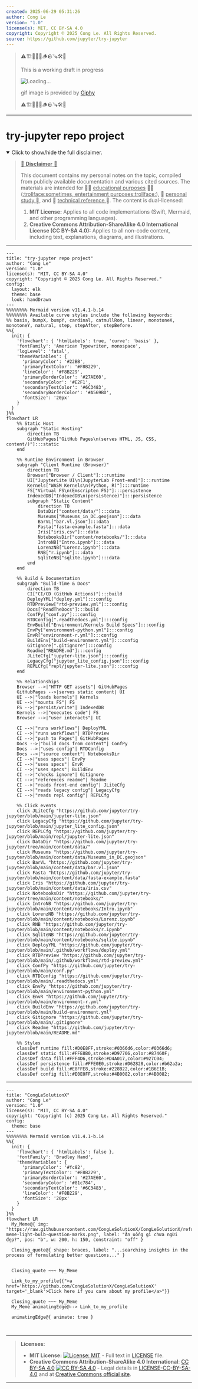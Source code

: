 ```yaml
---
created: 2025-06-29 05:31:26
author: Cong Le
version: "1.0"
license(s): MIT, CC BY-SA 4.0
copyright: Copyright © 2025 Cong Le. All Rights Reserved.
source: https://github.com/jupyter/try-jupyter
---
```



> ⚠️🏗️🚧🦺🧱🪵🪨🪚🛠️👷
> 
> This is a working draft in progress
> 
> ![Loading...](https://media2.giphy.com/media/v1.Y2lkPTc5MGI3NjExMXVjejV3dnVjc2o5MXd3eXBvcDR1cHlzbHQ1Z2R6YjY0ZHpmdjJ6OCZlcD12MV9pbnRlcm5hbF9naWZfYnlfaWQmY3Q9Zw/hL9q5k9dk9l0wGd4e0/giphy.gif)
>
> gif image is provided by [Giphy](https://giphy.com)
> 
> ⚠️🏗️🚧🦺🧱🪵🪨🪚🛠️👷


----




# try-jupyter repo project
<details open>
<summary>Click to show/hide the full disclaimer.</summary>
   
> <ins>📢 **Disclaimer** 🚨</ins>
>
> This document contains my personal notes on the topic,
> compiled from publicly available documentation and various cited sources.
> The materials are intended for 👨‍🎓 <ins>educational purposes</ins> 👨‍🎓 (<ins>:trollface:sometimes, entertainment purposes:trollface:</ins>), 📖 <ins> personal study </ins> 📖, and 🔖 <ins> technical reference </ins> 🔖.
> The content is dual-licensed:
> 1. **MIT License:** Applies to all code implementations (Swift, Mermaid, and other programming languages).
> 2. **Creative Commons Attribution-ShareAlike 4.0 International License (CC BY-SA 4.0):** Applies to all non-code content, including text, explanations, diagrams, and illustrations.

</details>



---

```mermaid
---
title: "try-jupyter repo project"
author: "Cong Le"
version: "1.0"
license(s): "MIT, CC BY-SA 4.0"
copyright: "Copyright © 2025 Cong Le. All Rights Reserved."
config:
  layout: elk
  theme: base
  look: handDrawn
---
%%%%%%%% Mermaid version v11.4.1-b.14
%%%%%%%% Available curve styles include the following keywords:
%% basis, bumpX, bumpY, cardinal, catmullRom, linear, monotoneX, monotoneY, natural, step, stepAfter, stepBefore.
%%{
  init: {
    'flowchart': { 'htmlLabels': true, 'curve': 'basis' },
    'fontFamily': 'American Typewriter, monospace',
    'logLevel': 'fatal',
    'themeVariables': {
      'primaryColor': '#22BB',
      'primaryTextColor': '#F8B229',
      'lineColor': '#F8B229',
      'primaryBorderColor': '#27AE60',
      'secondaryColor': '#E2F1',
      'secondaryTextColor': '#6C3483',
      'secondaryBorderColor': '#A569BD',
      'fontSize': '20px'
    }
  }
}%%
flowchart LR
    %% Static Host
    subgraph "Static Hosting" 
        direction TB
        GitHubPages["GitHub Pages\n(serves HTML, JS, CSS, content/)"]:::static
    end

    %% Runtime Environment in Browser
    subgraph "Client Runtime (Browser)" 
        direction TB
        Browser["Browser / Client"]:::runtime
        UI["JupyterLite UI\n(JupyterLab Front-end)"]:::runtime
        Kernels["WASM Kernels\n(Python, R)"]:::runtime
        FS["Virtual FS\n(Emscripten FS)"]:::persistence
        IndexedDB["IndexedDB\n(persistence)"]:::persistence
        subgraph "Static Content" 
            direction TB
            DataDir["content/data/"]:::data
            Museums["Museums_in_DC.geojson"]:::data
            BarVL["bar.vl.json"]:::data
            Fasta["fasta-example.fasta"]:::data
            Iris["iris.csv"]:::data
            NotebooksDir["content/notebooks/"]:::data
            IntroNB["Intro.ipynb"]:::data
            LorenzNB["Lorenz.ipynb"]:::data
            RNB["r.ipynb"]:::data
            SqliteNB["sqlite.ipynb"]:::data
        end
    end

    %% Build & Documentation
    subgraph "Build-Time & Docs" 
        direction TB
        CI["CI/CD (GitHub Actions)"]:::build
        DeployYML["deploy.yml"]:::config
        RTDPreview["rtd-preview.yml"]:::config
        Docs["ReadTheDocs"]:::build
        ConfPy["conf.py"]:::config
        RTDConfig[".readthedocs.yml"]:::config
        EnvBuild["Environment/Kernels Build Specs"]:::config
        EnvPy["environment-python.yml"]:::config
        EnvR["environment-r.yml"]:::config
        BuildEnv["build-environment.yml"]:::config
        Gitignore[".gitignore"]:::config
        Readme["README.md"]:::config
        JLiteCfg["jupyter-lite.json"]:::config
        LegacyCfg["jupyter_lite_config.json"]:::config
        REPLCfg["repl/jupyter-lite.json"]:::config
    end

    %% Relationships
    Browser -->|"HTTP GET assets"| GitHubPages
    GitHubPages -->|serves static content| UI
    UI -->|"loads kernels"| Kernels
    UI -->|"mounts FS"| FS
    FS -->|"persist/write"| IndexedDB
    Kernels -->|"executes code"| FS
    Browser -->|"user interacts"| UI

    CI -->|"runs workflows"| DeployYML
    CI -->|"runs workflows"| RTDPreview
    CI -->|"push to Pages"| GitHubPages
    Docs -->|"build docs from content"| ConfPy
    Docs -->|"uses config"| RTDConfig
    Docs -->|"source content"| NotebooksDir
    CI -->|"uses specs"| EnvPy
    CI -->|"uses specs"| EnvR
    CI -->|"uses specs"| BuildEnv
    CI -->|"checks ignore"| Gitignore
    CI -->|"references readme"| Readme
    CI -->|"reads front-end config"| JLiteCfg
    CI -->|"reads legacy config"| LegacyCfg
    CI -->|"reads repl config"| REPLCfg

    %% Click events
    click JLiteCfg "https://github.com/jupyter/try-jupyter/blob/main/jupyter-lite.json"
    click LegacyCfg "https://github.com/jupyter/try-jupyter/blob/main/jupyter_lite_config.json"
    click REPLCfg "https://github.com/jupyter/try-jupyter/blob/main/repl/jupyter-lite.json"
    click DataDir "https://github.com/jupyter/try-jupyter/tree/main/content/data/"
    click Museums "https://github.com/jupyter/try-jupyter/blob/main/content/data/Museums_in_DC.geojson"
    click BarVL "https://github.com/jupyter/try-jupyter/blob/main/content/data/bar.vl.json"
    click Fasta "https://github.com/jupyter/try-jupyter/blob/main/content/data/fasta-example.fasta"
    click Iris "https://github.com/jupyter/try-jupyter/blob/main/content/data/iris.csv"
    click NotebooksDir "https://github.com/jupyter/try-jupyter/tree/main/content/notebooks/"
    click IntroNB "https://github.com/jupyter/try-jupyter/blob/main/content/notebooks/Intro.ipynb"
    click LorenzNB "https://github.com/jupyter/try-jupyter/blob/main/content/notebooks/Lorenz.ipynb"
    click RNB "https://github.com/jupyter/try-jupyter/blob/main/content/notebooks/r.ipynb"
    click SqliteNB "https://github.com/jupyter/try-jupyter/blob/main/content/notebooks/sqlite.ipynb"
    click DeployYML "https://github.com/jupyter/try-jupyter/blob/main/.github/workflows/deploy.yml"
    click RTDPreview "https://github.com/jupyter/try-jupyter/blob/main/.github/workflows/rtd-preview.yml"
    click ConfPy "https://github.com/jupyter/try-jupyter/blob/main/conf.py"
    click RTDConfig "https://github.com/jupyter/try-jupyter/blob/main/.readthedocs.yml"
    click EnvPy "https://github.com/jupyter/try-jupyter/blob/main/environment-python.yml"
    click EnvR "https://github.com/jupyter/try-jupyter/blob/main/environment-r.yml"
    click BuildEnv "https://github.com/jupyter/try-jupyter/blob/main/build-environment.yml"
    click Gitignore "https://github.com/jupyter/try-jupyter/blob/main/.gitignore"
    click Readme "https://github.com/jupyter/try-jupyter/blob/main/README.md"

    %% Styles
    classDef runtime fill:#D0E8FF,stroke:#0366d6,color:#0366d6;
    classDef static fill:#FFE8B0,stroke:#D97706,color:#87460F;
    classDef data fill:#FFF4D6,stroke:#D4A017,color:#927C04;
    classDef persistence fill:#FFE0E0,stroke:#D62828,color:#b62a2a;
    classDef build fill:#E8FFE8,stroke:#228B22,color:#1B6E1B;
    classDef config fill:#E0E0FF,stroke:#4B0082,color:#4B0082;

```

----

<!-- 
```mermaid
%% Current Mermaid version
info
```  -->


```mermaid
---
title: "CongLeSolutionX"
author: "Cong Le"
version: "1.0"
license(s): "MIT, CC BY-SA 4.0"
copyright: "Copyright (c) 2025 Cong Le. All Rights Reserved."
config:
  theme: base
---
%%%%%%%% Mermaid version v11.4.1-b.14
%%{
  init: {
    'flowchart': { 'htmlLabels': false },
    'fontFamily': 'Bradley Hand',
    'themeVariables': {
      'primaryColor': '#fc82',
      'primaryTextColor': '#F8B229',
      'primaryBorderColor': '#27AE60',
      'secondaryColor': '#81c784',
      'secondaryTextColor': '#6C3483',
      'lineColor': '#F8B229',
      'fontSize': '20px'
    }
  }
}%%
flowchart LR
  My_Meme@{ img: "https://raw.githubusercontent.com/CongLeSolutionX/CongLeSolutionX/refs/heads/main/assets/images/My-meme-light-bulb-question-marks.png", label: "Ăn uống gì chưa ngừi đẹp?", pos: "b", w: 200, h: 150, constraint: "off" }

  Closing_quote@{ shape: braces, label: "...searching insights in the process of formulating better questions..." }
    

  Closing_quote ~~~ My_Meme
    
  Link_to_my_profile{{"<a href='https://github.com/CongLeSolutionX/CongLeSolutionX' target='_blank'>Click here if you care about my profile</a>"}}

  Closing_quote ~~~ My_Meme
  My_Meme animatingEdge@--> Link_to_my_profile
  
  animatingEdge@{ animate: true }



```

---
>**Licenses:**
>
>- **MIT License:**  [![License: MIT](https://img.shields.io/badge/License-MIT-yellow.svg)](LICENSE) - Full text in [LICENSE](LICENSE) file.
>- **Creative Commons Attribution-ShareAlike 4.0 International**: [CC BY-SA 4.0](https://creativecommons.org/licenses/by-sa/4.0/) [![CC BY-SA 4.0](https://licensebuttons.net/l/by-sa/4.0/88x31.png)](https://creativecommons.org/licenses/by-sa/4.0/) - Legal details in [LICENSE-CC-BY-SA-4.0](THE_PAST/LICENSE-CC-BY-SA-4.0) and at [Creative Commons official site](https://creativecommons.org/licenses/by-sa/4.0/).
>
---